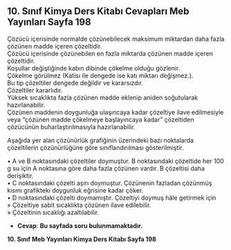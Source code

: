 ## 10. Sınıf Kimya Ders Kitabı Cevapları Meb Yayınları Sayfa 198

Çözücü içerisinde normalde çözünebilecek maksimum miktardan daha fazla çözünen madde içeren çözeltidir.  
 Çözücü içerisinde çözünebilen en fazla miktarda çözünen madde içeren çözeltidir.  
 Koşullar değiştiğinde kabın dibinde çökelme olduğu gözlenir.  
 Çökelme görülmez (Katisı ile dengede ise katı miktarı değişmez.).  
 Bu tip çözeltiler dengede değildir ve kararsızdır.  
 Çözeltiler kararlıdır.  
 Yüksek sıcaklıkta fazla çözünen madde eklenip aniden soğutularak hazırlanabilir.  
 Çözünen maddenin doygunluğa ulaşıncaya kadar çözeltiye ilave edilmesiyle veya “çözünen madde çökelmeye başlayıncaya kadar” çözeltiden çözücünün buharlaştırılmasıyla hazırlanabilir.

Aşağıda yer alan çözünürlük grafiğinin üzerindeki bazı noktalarda çözeltilerin çözünürlüğüne göre sınıflandırılması gösterilmiştir.

• A ve B noktasındaki çözeltiler doymuştur. B noktasındaki çözeltide her 100 g su için A noktasına göre daha fazla çözünen vardır. B çözeltisi daha derişiktir.  
 • C noktasındaki çözelti aşırı doymuştur. Çözünenin fazladan çözünmüş kısmı grafikteki doygunluk eğrisine kadar çöker.  
 • D noktasındaki çözelti doymamıştır. Çözeltiyi doymuş hâle getirmek için  
 » Çözeltiye sabit sıcaklıkta çözünen ilave edilebilir.  
 » Çözeltinin sıcaklığı azaltılabilir.

* **Cevap**: **Bu sayfada soru bulunmamaktadır.**

**10. Sınıf Meb Yayınları Kimya Ders Kitabı Sayfa 198**